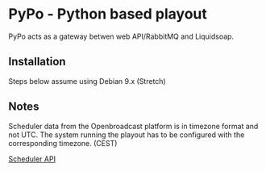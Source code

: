 # PyPo - Python based playout
 
PyPo acts as a gateway betwen web API/RabbitMQ and Liquidsoap.


## Installation

Steps below assume using Debian 9.x (Stretch)


## Notes

Scheduler data from the Openbroadcast platform is in timezone format and not UTC. The system running the playout 
has to be configured with the corresponding timezone. (CEST)


[Scheduler API](http://dev.openbroadcast.org/api/v1/abcast/base/get-schedule/?format=json)


